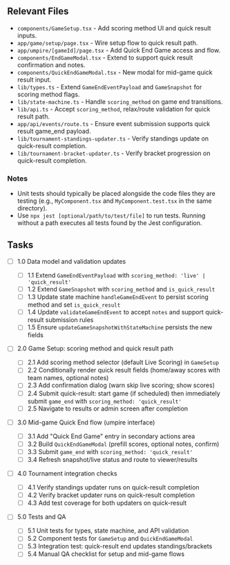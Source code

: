 ## Relevant Files

- `components/GameSetup.tsx` - Add scoring method UI and quick result inputs.
- `app/game/setup/page.tsx` - Wire setup flow to quick result path.
- `app/umpire/[gameId]/page.tsx` - Add Quick End Game access and flow.
- `components/EndGameModal.tsx` - Extend to support quick result confirmation and notes.
- `components/QuickEndGameModal.tsx` - New modal for mid-game quick result input.
- `lib/types.ts` - Extend `GameEndEventPayload` and `GameSnapshot` for scoring method flags.
- `lib/state-machine.ts` - Handle `scoring_method` on game end transitions.
- `lib/api.ts` - Accept `scoring_method`, relax/route validation for quick result path.
- `app/api/events/route.ts` - Ensure event submission supports quick result game_end payload.
- `lib/tournament-standings-updater.ts` - Verify standings update on quick-result completion.
- `lib/tournament-bracket-updater.ts` - Verify bracket progression on quick-result completion.

### Notes

- Unit tests should typically be placed alongside the code files they are testing (e.g., `MyComponent.tsx` and `MyComponent.test.tsx` in the same directory).
- Use `npx jest [optional/path/to/test/file]` to run tests. Running without a path executes all tests found by the Jest configuration.

## Tasks

- [ ] 1.0 Data model and validation updates

  - [ ] 1.1 Extend `GameEndEventPayload` with `scoring_method: 'live' | 'quick_result'`
  - [ ] 1.2 Extend `GameSnapshot` with `scoring_method` and `is_quick_result`
  - [ ] 1.3 Update state machine `handleGameEndEvent` to persist scoring method and set `is_quick_result`
  - [ ] 1.4 Update `validateGameEndEvent` to accept `notes` and support quick-result submission rules
  - [ ] 1.5 Ensure `updateGameSnapshotWithStateMachine` persists the new fields

- [ ] 2.0 Game Setup: scoring method and quick result path

  - [ ] 2.1 Add scoring method selector (default Live Scoring) in `GameSetup`
  - [ ] 2.2 Conditionally render quick result fields (home/away scores with team names, optional notes)
  - [ ] 2.3 Add confirmation dialog (warn skip live scoring; show scores)
  - [ ] 2.4 Submit quick-result: start game (if scheduled) then immediately submit `game_end` with `scoring_method: 'quick_result'`
  - [ ] 2.5 Navigate to results or admin screen after completion

- [ ] 3.0 Mid-game Quick End flow (umpire interface)

  - [ ] 3.1 Add "Quick End Game" entry in secondary actions area
  - [ ] 3.2 Build `QuickEndGameModal` (prefill scores, optional notes, confirm)
  - [ ] 3.3 Submit `game_end` with `scoring_method: 'quick_result'`
  - [ ] 3.4 Refresh snapshot/live status and route to viewer/results

- [ ] 4.0 Tournament integration checks

  - [ ] 4.1 Verify standings updater runs on quick-result completion
  - [ ] 4.2 Verify bracket updater runs on quick-result completion
  - [ ] 4.3 Add test coverage for both updaters on quick-result

- [ ] 5.0 Tests and QA
  - [ ] 5.1 Unit tests for types, state machine, and API validation
  - [ ] 5.2 Component tests for `GameSetup` and `QuickEndGameModal`
  - [ ] 5.3 Integration test: quick-result end updates standings/brackets
  - [ ] 5.4 Manual QA checklist for setup and mid-game flows
